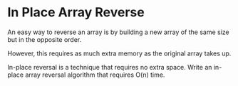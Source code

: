 # In Place Array Reverse

An easy way to reverse an array is by building a new array of the same size but in the opposite order.

However, this requires as much extra memory as the original array takes up.

In-place reversal is a technique that requires no extra space. Write an in-place array reversal algorithm that requires O(n) time.
